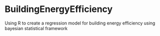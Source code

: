 # BuildingEnergyEfficiency
Using R to create a regression model for building energy efficiency using bayesian statistical framework 
